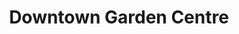 ---
title: "Downtown Garden Centre"
url: /great-gonerby/downtown-garden-centre/
shop: garden centre
---